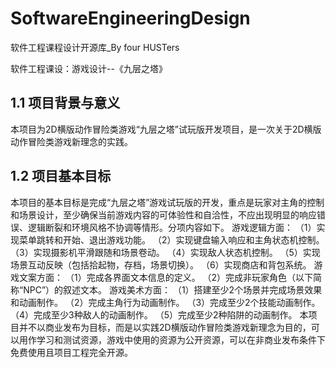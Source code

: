 # SoftwareEngineeringDesign
软件工程课程设计开源库_By four HUSTers

软件工程课设：游戏设计--《九层之塔》
## 1.1 项目背景与意义
本项目为2D横版动作冒险类游戏“九层之塔”试玩版开发项目，是一次关于2D横版动作冒险类游戏新理念的实践。
## 1.2 项目基本目标
本项目的基本目标是完成“九层之塔”游戏试玩版的开发，重点是玩家对主角的控制和场景设计，至少确保当前游戏内容的可体验性和自洽性，不应出现明显的响应错误、逻辑断裂和环境风格不协调等情形。分项内容如下。
游戏逻辑方面：
（1）实现菜单跳转和开始、退出游戏功能。
（2）实现键盘输入响应和主角状态机控制。
（3）实现摄影机平滑跟随和场景卷动。
（4）实现敌人状态机控制。
（5）实现场景互动反映（包括拾起物，存档，场景切换）。
（6）实现商店和背包系统。
游戏文案方面：
（1）完成各界面文本信息的定义。
（2）完成非玩家角色（以下简称“NPC”）的叙述文本。
游戏美术方面：
（1）搭建至少2个场景并完成场景效果和动画制作。
（2）完成主角行为动画制作。
（3）完成至少2个技能动画制作。
（4）完成至少3种敌人的动画制作。
（5）完成至少2种陷阱的动画制作。
本项目并不以商业发布为目标，而是以实践2D横版动作冒险类游戏新理念为目的，可以用作学习和测试资源，游戏中使用的资源为公开资源，可以在非商业发布条件下免费使用且项目工程完全开源。

